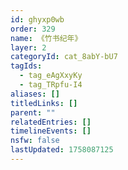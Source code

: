 ```yaml
---
id: ghyxp0wb
order: 329
name: 《竹书纪年》
layer: 2
categoryId: cat_8abY-bU7
tagIds:
  - tag_eAgXxyKy
  - tag_TRpfu-I4
aliases: []
titledLinks: []
parent: ""
relatedEntries: []
timelineEvents: []
nsfw: false
lastUpdated: 1758087125
---
```


